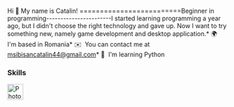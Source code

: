 Hi 👋 My name is Catalin!
=========================Beginner in programming-----------------------I started learning programming a year ago, but I didn't choose the right technology and gave up. Now I want to try something new, namely game development and desktop application.* 🌍  I'm based in Romania* ✉️  You can contact me at [msibisancatalin44@gmail.com](mailto:msibisancatalin44@gmail.com)* 🧠  I'm learning Python

### Skills

<p align="left"><a href="https://www.adobe.com/uk/products/photoshop.html" target="_blank" rel="noreferrer"><img src="https://raw.githubusercontent.com/danielcranney/readme-generator/main/public/icons/skills/photoshop-colored.svg" width="36" height="36" alt="Photoshop" /></a></p>
